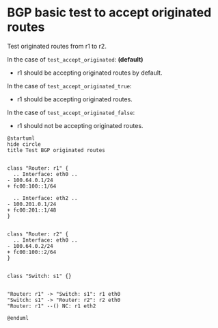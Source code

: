 # BGP basic test to accept originated routes

Test originated routes from r1 to r2.

In the case of `test_accept_originated`: **(default)**
  - r1 should be accepting originated routes by default.

In the case of `test_accept_originated_true`:
  - r1 should be accepting originated routes.

In the case of `test_accept_originated_false`:
  - r1 should not be accepting originated routes.


```plantuml
@startuml
hide circle
title Test BGP originated routes


class "Router: r1" {
  .. Interface: eth0 ..
- 100.64.0.1/24
+ fc00:100::1/64

  .. Interface: eth2 ..
- 100.201.0.1/24
+ fc00:201::1/48
}


class "Router: r2" {
  .. Interface: eth0 ..
- 100.64.0.2/24
+ fc00:100::2/64
}


class "Switch: s1" {}


"Router: r1" -> "Switch: s1": r1 eth0
"Switch: s1" -> "Router: r2": r2 eth0
"Router: r1" --() NC: r1 eth2

@enduml
```
